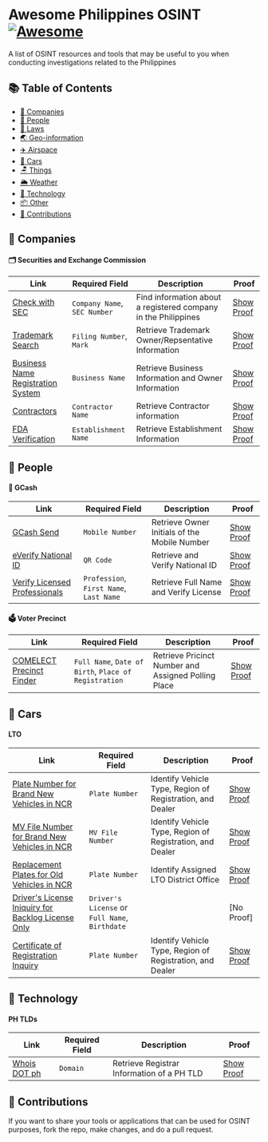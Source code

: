 # Awesome Philippines OSINT [![Awesome](https://cdn.rawgit.com/sindresorhus/awesome/d7305f38d29fed78fa85652e3a63e154dd8e8829/media/badge.svg)](https://github.com/sindresorhus/awesome)
A list of OSINT resources and tools that may be useful to you when conducting investigations related to the Philippines

## 📚 Table of Contents

* [🏢 Companies](#-companies)
* [👫 People](#-people)
* [📄 Laws](#-laws)
* [🌏 Geo-information](#-geo-information)
* [✈️ Airspace](#-airspace)
* [🚗 Cars](#-cars)
* [🪑 Things](#-things)
* [🌦️ Weather](#️-weather)
* [🤖 Technology](#-technology)
* [📦 Other](#-other)
* [🤝 Contributions](#-contributions)

## 🏢 Companies
#### 🗂️ Securities and Exchange Commission
| Link | Required Field | Description | Proof |
| --- | --- | --- | --- |
| [Check with SEC](https://checkwithsec.sec.gov.ph/check-with-sec/index) | `Company Name`, `SEC Number` | Find information about a registered company in the Philippines | [Show Proof](https://github.com/ajdumanhug/awesome-ph-osint/blob/main/proof/CheckWithSEC.png) |
| [Trademark Search](https://wipopublish.ipophil.gov.ph/wopublish-search/public/trademarks) | `Filing Number`, `Mark` | Retrieve Trademark Owner/Repsentative Information | [Show Proof](https://github.com/ajdumanhug/awesome-ph-osint/blob/main/proof/TrademarkSearch.png) |
| [Business Name Registration System](https://bnrs.dti.gov.ph/search) | `Business Name` | Retrieve Business Information and Owner Information | [Show Proof](https://github.com/ajdumanhug/awesome-ph-osint/blob/main/proof/DTIBNRS.png) |
| [Contractors](https://www.pcab.construction.gov.ph/verify) | `Contractor Name` | Retrieve Contractor information | [Show Proof](https://github.com/ajdumanhug/awesome-ph-osint/blob/main/proof/PCAB.png) |
| [FDA Verification](https://verification.fda.gov.ph/Home.php) | `Establishment Name` | Retrieve Establishment Information | [Show Proof](https://github.com/ajdumanhug/awesome-ph-osint/blob/main/proof/FDA.png) |

## 👫 People
#### 📱 GCash
| Link | Required Field | Description | Proof |
| --- | --- | --- | --- |
| [GCash Send](https://new.gcash.com/services/express-send) | `Mobile Number` | Retrieve Owner Initials of the Mobile Number | [Show Proof](https://github.com/ajdumanhug/awesome-ph-osint/blob/main/proof/GCashSend.jpg) |
| [eVerify National ID](https://everify.gov.ph/check) | `QR Code` | Retrieve and Verify National ID | [Show Proof](https://github.com/ajdumanhug/awesome-ph-osint/blob/main/proof/everifynatid.png) |
| [Verify Licensed Professionals](https://verification.prc.gov.ph/) | `Profession`, `First Name`, `Last Name` | Retrieve Full Name and Verify License | [Show Proof](https://github.com/ajdumanhug/awesome-ph-osint/blob/main/proof/PRCVerification.png) |

#### 🗳️ Voter Precinct
| Link | Required Field | Description | Proof |
| --- | --- | --- | --- |
| [COMELECT Precinct Finder](https://precinctfinder.comelec.gov.ph/voter_precinct) | `Full Name`, `Date of Birth`, `Place of Registration` | Retrieve Pricinct Number and Assigned Polling Place | [Show Proof](https://github.com/ajdumanhug/awesome-ph-osint/blob/main/proof/VoterPrecinct.png) |

## 🚗 Cars
#### LTO
| Link | Required Field | Description | Proof |
| --- | --- | --- | --- |
| [Plate Number for Brand New Vehicles in NCR](https://www.ltoncr.com/brand-new-motor-vehicle-and-motorcycle/) | `Plate Number` | Identify Vehicle Type, Region of Registration, and Dealer | [Show Proof](https://github.com/ajdumanhug/awesome-ph-osint/blob/main/proof/LTOPlateNumberBrandNew.png) |
| [MV File Number for Brand New Vehicles in NCR](https://www.ltoncr.com/platenumbers/mvfilesearch/mvfilesearch.php) | `MV File Number` | Identify Vehicle Type, Region of Registration, and Dealer | [Show Proof](https://github.com/ajdumanhug/awesome-ph-osint/blob/main/proof/LTOMVFileNumberBrandNew.png) |
| [Replacement Plates for Old Vehicles in NCR](https://www.ltoncr.com/replacement-plates-green-to-white-plates/) | `Plate Number` | Identify Assigned LTO District Office | [Show Proof](https://github.com/ajdumanhug/awesome-ph-osint/blob/main/proof/LTOReplacementPlate.png) |
| [Driver's License Iniquiry for Backlog License Only](https://www.ltoncr.com/driverlicenseinquiry/public/dlinquiry2.php) | `Driver's License` or `Full Name`, `Birthdate` |  | [No Proof] |
| [Certificate of Registration Inquiry](https://www.ltoncr.com/crsinquiry/crinquiry.php) | `Plate Number` | Identify Vehicle Type, Region of Registration, and Dealer | [Show Proof](https://github.com/ajdumanhug/awesome-ph-osint/blob/main/proof/LTOCR.png) |

## 🤖 Technology
#### PH TLDs
| Link | Required Field | Description | Proof |
| --- | --- | --- | --- |
| [Whois DOT ph](https://whois.dot.ph/) | `Domain` | Retrieve Registrar Information of a PH TLD | [Show Proof](https://github.com/ajdumanhug/awesome-ph-osint/blob/main/proof/whoisdotph.png) |


## 🤝 Contributions
If you want to share your tools or applications that can be used for OSINT purposes, fork the repo, make changes, and do a pull request.
